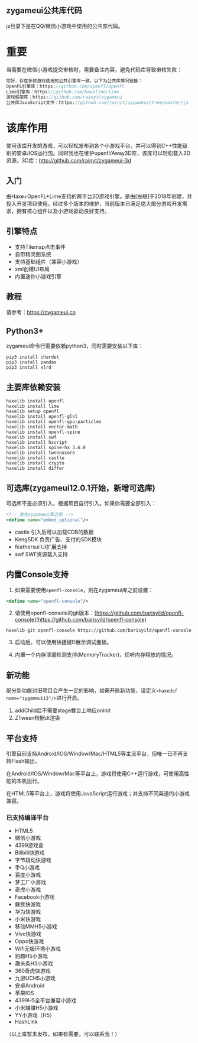 [dir]:doc

## zygameui公共库代码
js目录下是在QQ/微信小游戏中使用的公共库代码。

# 重要

当需要在微信小游戏提交审核时，需要备注内容，避免代码库导致审核失败：

```haxe
您好，存在多款游戏使用的公共引擎库一致，以下为公共库情况链接：
OpenFL引擎库：https://github.com/openfl/openfl
Lime引擎库：https://github.com/haxelime/lime
游戏框架库：https://github.com/rainyt/zygameui
公共库JavaScript文件：https://github.com/rainyt/zygameui/tree/master/js
```

# 该库作用

使用该库开发的游戏，可以轻松发布到各个小游戏平台，并可以得到C++性能级别的安卓/IOS运行包。同时我也在维护openfl/Away3D库，该库可以轻松载入3D资源，3D库：http://github.com/rainyt/zygameui-3d 

## 入门

由Haxe+OpenFL+Lime支持的跨平台2D游戏引擎。是由[左眼]于2018年创建，并投入开发项目使用。经过多个版本的维护，当前版本已满足绝大部分游戏开发需求，拥有核心组件以及小游戏驱动良好支持。

## 引擎特点

- 支持Tilemap点击事件
- 自带精灵图系统
- 支持基础组件（兼容小游戏）
- xml创建UI布局
- 内置迷你小游戏引擎

## 教程

请参考：https://zygameui.cn

## Python3+
zygameui命令行需要依赖python3，同时需要安装以下库：
```shell 
pip3 install chardet
pip3 install pandas
pip3 install xlrd
```

## 主要库依赖安装
```shell
haxelib install openfl
haxelib install lime
haxelib setup openfl
haxelib install openfl-glsl
haxelib install openfl-gpu-particles
haxelib install vector-math
haxelib install openfl-spine
haxelib install swf
haxelib install hscript
haxelib install spine-hx 3.6.0
haxelib install tweenxcore
haxelib install castle
haxelib install crypto
haxelib install differ
```

## 可选库(zygameui12.0.1开始，新增可选库)
可选库不是必须引入，根据项目自行引入。如果你需要全部引入：
```xml
<!-- 放在zygameui库之前 -->
<define name="embed_optional"/>
```
- castle 引入后可以加载CDB的数据
- KengSDK 负责广告、支付的SDK模块
- feathersui UI扩展支持
- swf SWF资源载入支持

## 内置Console支持
1. 如果需要使用`openfl-console`，则在zygameui库之前设置：
```xml
<define name="openfl-console"/>
```
2. 请使用openfl-console的git版本：[https://github.com/barisyild/openfl-console](https://github.com/barisyild/openfl-console)
```shell
haxelib git openfl-console https://github.com/barisyild/openfl-console
```
3. 启动后，可以使用快捷键D展示调试面板。

4. 内置一个内存泄漏检测支持(MemoryTracker)，侦听内存释放的情况。

## 新功能
部分新功能对旧项目会产生一定的影响，如需开启新功能，请定义`<haxedef name="zygameui13"/>`进行开启。
1. addChild后不需要stage舞台上响应onInit
2. ZTween根据dt渲染

## 平台支持

引擎目前支持Android/IOS/Window/Mac/HTML5等主流平台，但唯一已不再支持Flash输出。

在Android/IOS/Window/Mac等平台上，游戏将使用C++运行游戏，可使用高性能的本机运行。

在HTML5等平台上，游戏将使用JavaScript运行游戏；并支持不同渠道的小游戏兼容。

### 已支持编译平台
- HTML5
- 微信小游戏
- 4399游戏盒
- Bilibili快游戏
- 字节跳动快游戏
- 手Q小游戏
- 百度小游戏
- 梦工厂小游戏
- 奇虎小游戏
- Facebook小游戏
- 魅族快游戏
- 华为快游戏
- 小米快游戏
- 移动MMH5小游戏
- Vivo快游戏
- Oppo快游戏
- Wifi无极环境小游戏
- 豹趣H5小游戏
- 趣头条H5小游戏
- 360奇虎快游戏
- 九游UCH5小游戏
- 安卓Android
- 苹果IOS
- 4399H5全平台兼容小游戏
- 小米赚赚H5小游戏
- YY小游戏（H5）
- HashLink

（以上库暂未发布，如果有需要，可以联系我！）
